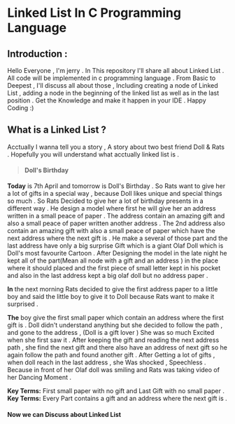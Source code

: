 # Linked List In C Programming Language

## Introduction :
Hello Everyone  , I'm jerry . In This repository I'll share all about Linked List . All code will be implemented in c programming language . From Basic to Deepest , I'll discuss all about those , Including creating a node of Linked List , adding a node in the beginning of the linked list as well as in the last position . Get the Knowledge and make it happen in your IDE . Happy Coding :)

## What is a Linked List ?
Acctually I wanna tell you a story , A story about two best friend Doll & Rats . Hopefully you will understand what acctually linked list is .

>#### Doll's Birthday

**Today** is 7th April and tomorrow is Doll's Birthday . So Rats want to give her a lot of gifts in a special way , because Doll likes unique and special things so much . So Rats Decided to give her a lot of birthday presents in a different way . He design a model where first he will give her an address written in a small peace of paper  . The address contain an amazing gift and also a small peace of paper written another address . The 2nd address also contain an amazing gift with also a small peace of paper which have the next address where the next gift is . He make a several of those part and the last address have only a big surprise Gift which is a giant Olaf Doll which is Doll's most favourite Cartoon . After Designing the model in the late night he kept all of the part(Mean all node with a gift and an address ) in the place where it should placed and the first piece of small letter kept in his pocket and also in the last address kept a big olaf doll but no address paper . 

**In** the next morning Rats decided to give the first address paper to a little boy and said the little boy to give it to Doll because Rats want to make it surprised .

**The** boy give the first small paper which contain an address where the first gift is . Doll didn't understand anything but she decided to follow the path , and gone to the address , (Doll is a gift lover ) She was so much Excited when she first saw it . After keeping the gift and reading the next address path , she find the next gift and there also have an address of next gift so he again follow the path and found another gift . After Getting a lot of gifts , when doll reach in the last address , she Was shocked , Speechless . Because in front of her Olaf doll was smiling and Rats was taking video of her Dancing Moment .

**Key Terms:** First small paper with no gift and Last Gift with no small paper .
**Key Terms:** Every Part contains a gift and an address where the next gift is .

#### Now we can Discuss about Linked List



